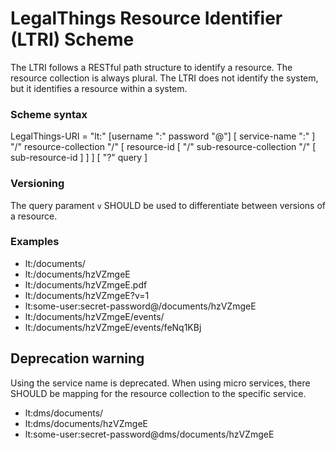 # LegalThings Resource Identifier (LTRI) Scheme

The LTRI follows a RESTful path structure to identify a resource. The resource collection is always plural. The LTRI
does not identify the system, but it identifies a resource within a system.

### Scheme syntax

LegalThings-URI = "lt:" [username ":" password "@"] [ service-name ":" ] "/" resource-collection "/" [ resource-id [ "/" sub-resource-collection "/" [ sub-resource-id ] ] ] [ "?" query ]

### Versioning

The query parament `v` SHOULD be used to differentiate between versions of a resource.

### Examples

* lt:/documents/
* lt:/documents/hzVZmgeE
* lt:/documents/hzVZmgeE.pdf
* lt:/documents/hzVZmgeE?v=1
* lt:some-user:secret-password@/documents/hzVZmgeE
* lt:/documents/hzVZmgeE/events/
* lt:/documents/hzVZmgeE/events/feNq1KBj


## Deprecation warning

Using the service name is deprecated. When using micro services, there SHOULD be mapping for the resource collection to
the specific service.

* lt:dms/documents/
* lt:dms/documents/hzVZmgeE
* lt:some-user:secret-password@dms/documents/hzVZmgeE
